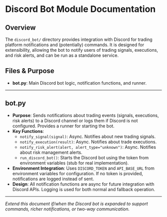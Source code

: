# Discord Bot Module Documentation

## Overview
The `discord_bot/` directory provides integration with Discord for trading platform notifications and (potentially) commands. It is designed for extensibility, allowing the bot to notify users of trading signals, executions, and risk alerts, and can be run as a standalone service.

## Files & Purpose
- **bot.py**: Main Discord bot logic, notification functions, and runner.

---

## bot.py

- **Purpose**: Sends notifications about trading events (signals, executions, risk alerts) to a Discord channel or logs them if Discord is not configured. Provides a runner for starting the bot.
- **Key Functions**:
    - `notify_signal(signal)`: Async. Notifies about new trading signals.
    - `notify_execution(result)`: Async. Notifies about trade executions.
    - `notify_risk_alert(alert, alert_type="unknown")`: Async. Notifies about risk management alerts.
    - `run_discord_bot()`: Starts the Discord bot using the token from environment variables (stub for real implementation).
- **Environment Integration**: Uses `DISCORD_TOKEN` and `API_BASE_URL` from environment variables for configuration. If no token is provided, notifications are logged instead of sent.
- **Design**: All notification functions are async for future integration with Discord APIs. Logging is used for both normal and fallback operation.

---

*Extend this document if/when the Discord bot is expanded to support commands, richer notifications, or two-way communication.*
